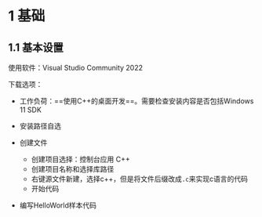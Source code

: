# 1 基础

## 1.1 基本设置

使用软件：Visual Studio Community 2022

下载选项：

- 工作负荷：==使用C++的桌面开发==。需要检查安装内容是否包括Windows 11 SDK
- 安装路径自选



- 创建文件
  - 创建项目选择：控制台应用 C++
  - 创建项目名称和选择库路径
  - 右键源文件新建，选择c++，但是将文件后缀改成`.c`来实现c语言的代码
  - 开始代码



- 编写HelloWorld样本代码
  ```c
  ```

  